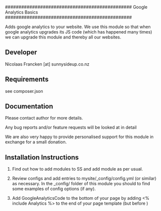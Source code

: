 ###############################################
Google Analytics Basics
###############################################

Adds google analytics to your website. We use this module
so that when google analytics upgrades its JS code (which has happened many times)
we can upgrade this module and thereby all our websites.


Developer
-----------------------------------------------
Nicolaas Francken [at] sunnysideup.co.nz


Requirements
-----------------------------------------------
see composer.json


Documentation
-----------------------------------------------
Please contact author for more details.

Any bug reports and/or feature requests will be
looked at in detail

We are also very happy to provide personalised support
for this module in exchange for a small donation.




Installation Instructions
-----------------------------------------------

1. Find out how to add modules to SS and add module as per usual.

2. Review configs and add entries to mysite/_config/config.yml
(or similar) as necessary.
In the _config/ folder of this module
you should to find some examples of config options (if any).

3. Add GoogleAnalyticsCode to the bottom of your page
by adding <% include Analytics %> to the end of your
page template (but before </body>)
